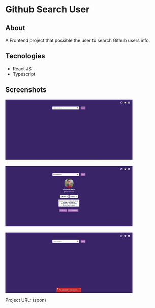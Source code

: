 # Github Search User

## About
A Frontend project that possible the user to search Github users info.

## Tecnologies
- React JS
- Typescript

## Screenshots
<div style="display: flex;flex-direction: column;gap: 20px;">
    <img src="./public/screenshots/screenshot-1.png" width="400">
    <img src="./public/screenshots/screenshot-2.png" width="400">
    <img src="./public/screenshots/screenshot-3.png" width="400">
</div>

Project URL: (soon)